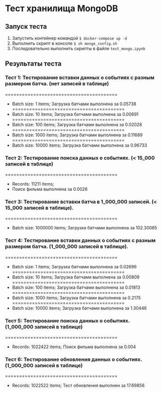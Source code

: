 # Тест хранилища MongoDB

## Запуск теста
1. Запустить контейнер командой  ```$ docker-compose up -d```
2. Выполнить скрипт в консоле ```$ sh mongo_config.sh```
3. Последовательно выполнить скрипты в файле ```test_mongo.ipynb```

## Результаты теста

### Tecт 1: Тестирование вставки данных о событиях с разным размером батча. (нет записей в таблице)

========================================
- Batch size: 1 items;
Загрузка батчами выполнена за 0.05738
========================================
- Batch size: 10 items;
Загрузка батчами выполнена за 0.00691
========================================
- Batch size: 100 items;
Загрузка батчами выполнена за 0.02028
========================================
- Batch size: 1000 items;
Загрузка батчами выполнена за 0.11689
========================================
- Batch size: 10000 items;
Загрузка батчами выполнена за 0.96733

### Tecт 2: Тестирование поиска данных о событиях. (< 15_000 записей в таблице)

========================================
- Records: 11211 items;
- Поиск фильма выполнена за 0.0026

### Tecт 3: Тестирование вставки батча в 1_000_000 записей. (< 15_000 записей в таблице).

========================================
- Batch size: 1000000 items;
Загрузка батчами выполнена за 102.30085

### Tecт 4: Тестирование вставки данных о событиях с разным размером батча. (1_000_000 записей в таблице).

========================================
- Batch size: 1 items;
Загрузка батчами выполнена за 0.02696
========================================
- Batch size: 10 items;
Загрузка батчами выполнена за 0.00809
========================================
- Batch size: 100 items;
Загрузка батчами выполнена за 0.01813
========================================
- Batch size: 1000 items;
Загрузка батчами выполнена за 0.2175
========================================
- Batch size: 10000 items;
Загрузка батчами выполнена за 1.30446

### Тест 5: Тестирование поиска данных о событиях. (1_000_000 записей в таблице)

========================================
- Records: 1022422 items;
Поиск фильма выполнена за 0.004

### Тест 6: Тестирование обновления данных о событиях. (1_000_000 записей в таблице)

========================================
- Records: 1022522 items;
Тест обновления выполнен за 17.69856